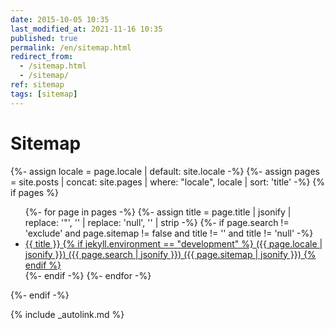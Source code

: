 ```yaml
---
date: 2015-10-05 10:35
last_modified_at: 2021-11-16 10:35
published: true
permalink: /en/sitemap.html
redirect_from:
  - /sitemap.html
  - /sitemap/
ref: sitemap
tags: [sitemap]
---
```


# Sitemap

{%- assign locale = page.locale | default: site.locale -%}
{%- assign pages = site.posts | concat: site.pages | where: "locale", locale | sort: 'title' -%}
{% if pages %}
<ul>
  {%- for page in pages -%}
    {%- assign title = page.title | jsonify | replace: '"', '' | replace: 'null', '' | strip -%}
    {%- if page.search != 'exclude' and page.sitemap != false and title != '' and title != 'null' -%}
      <li><a href="{{ page.url | replace: 'index.html', '' | relative_url }}" title="{{ title }}">{{ title }}
      {% if jekyll.environment == "development" %}
        ({{ page.locale | jsonify }})
        ({{ page.search | jsonify }})
        ({{ page.sitemap | jsonify }})
      {% endif %}
      </a></li>
    {%- endif -%}
  {%- endfor -%}
</ul>
{%- endif -%}

{% include _autolink.md %}

